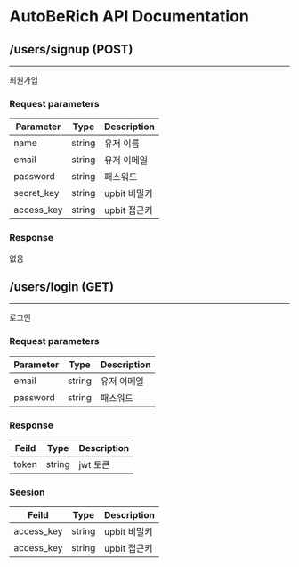 # AutoBeRich API Documentation

## /users/signup (POST)

---
회원가입

### Request parameters
| Parameter  | Type | Description |
|------------|------|----|
| name       | string | 유저 이름    |
| email      | string | 유저 이메일   |
| password   | string | 패스워드     |
| secret_key | string | upbit 비밀키 |
| access_key | string | upbit 접근키 |

### Response
없음

## /users/login (GET)

---
로그인

### Request parameters
| Parameter | Type | Description |
|-----------|------|----|
| email     | string | 유저 이메일|
| password | string | 패스워드 |

### Response
| Feild | Type | Description |
|-------|------|------------|
| token | string | jwt 토큰     |

### Seesion
| Feild | Type | Description |
|-------|------|------------|
| access_key | string | upbit 비밀키  |
| access_key | string | upbit 접근키  |



